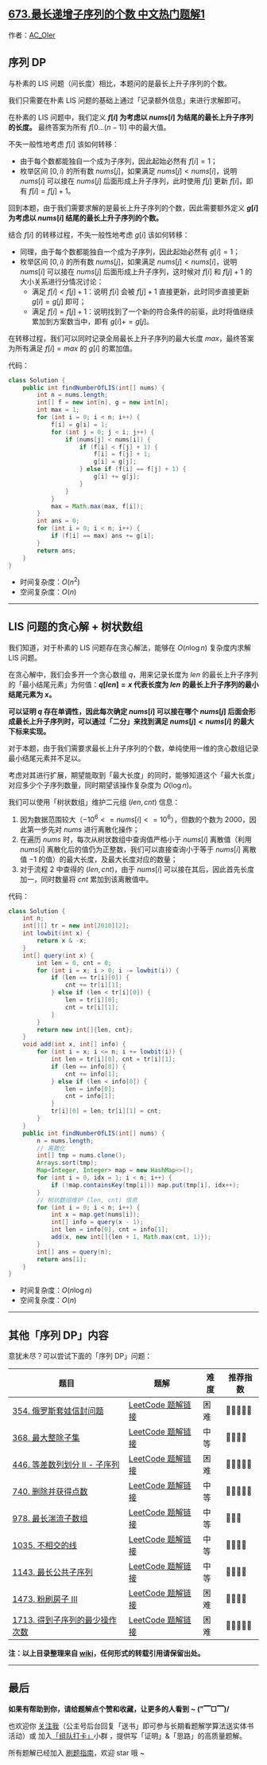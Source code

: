 ## [673.最长递增子序列的个数 中文热门题解1](https://leetcode.cn/problems/number-of-longest-increasing-subsequence/solutions/100000/gong-shui-san-xie-lis-de-fang-an-shu-wen-obuz)

作者：[AC_OIer](https://leetcode.cn/u/AC_OIer)

## 序列 DP

与朴素的 LIS 问题（问长度）相比，本题问的是最长上升子序列的个数。

我们只需要在朴素 LIS 问题的基础上通过「记录额外信息」来进行求解即可。

在朴素的 LIS 问题中，我们定义 **$f[i]$ 为考虑以 $nums[i]$ 为结尾的最长上升子序列的长度。** 最终答案为所有 $f[0...(n - 1)]$ 中的最大值。

不失一般性地考虑 $f[i]$ 该如何转移：

* 由于每个数都能独自一个成为子序列，因此起始必然有 $f[i] = 1$；
* 枚举区间 $[0, i)$ 的所有数 $nums[j]$，如果满足 $nums[j] < nums[i]$，说明 $nums[i]$ 可以接在 $nums[j]$ 后面形成上升子序列，此时使用 $f[j]$ 更新 $f[i]$，即有 $f[i] = f[j] + 1$。

回到本题，由于我们需要求解的是最长上升子序列的个数，因此需要额外定义 **$g[i]$ 为考虑以 $nums[i]$ 结尾的最长上升子序列的个数。**

结合 $f[i]$ 的转移过程，不失一般性地考虑 $g[i]$ 该如何转移：

* 同理，由于每个数都能独自一个成为子序列，因此起始必然有 $g[i] = 1$；
* 枚举区间 $[0, i)$ 的所有数 $nums[j]$，如果满足 $nums[j] < nums[i]$，说明 $nums[i]$ 可以接在 $nums[j]$ 后面形成上升子序列，这时候对 $f[i]$ 和 $f[j] + 1$ 的大小关系进行分情况讨论：
    * 满足 $f[i] < f[j] + 1$：说明 $f[i]$ 会被 $f[j] + 1$ 直接更新，此时同步直接更新 $g[i] = g[j]$ 即可；
    * 满足 $f[i] = f[j] + 1$：说明找到了一个新的符合条件的前驱，此时将值继续累加到方案数当中，即有 $g[i] += g[j]$。

在转移过程，我们可以同时记录全局最长上升子序列的最大长度 $max$，最终答案为所有满足 $f[i] = max$ 的 $g[i]$ 的累加值。

代码：
```Java []
class Solution {
    public int findNumberOfLIS(int[] nums) {
        int n = nums.length;
        int[] f = new int[n], g = new int[n];
        int max = 1;
        for (int i = 0; i < n; i++) {
            f[i] = g[i] = 1;
            for (int j = 0; j < i; j++) {
                if (nums[j] < nums[i]) {
                    if (f[i] < f[j] + 1) {
                        f[i] = f[j] + 1;
                        g[i] = g[j];
                    } else if (f[i] == f[j] + 1) {
                        g[i] += g[j];
                    }
                }
            }
            max = Math.max(max, f[i]);
        }
        int ans = 0;
        for (int i = 0; i < n; i++) {
            if (f[i] == max) ans += g[i];
        }
        return ans;
    }
}
```
* 时间复杂度：$O(n^2)$
* 空间复杂度：$O(n)$

---

## LIS 问题的贪心解 + 树状数组

我们知道，对于朴素的 LIS 问题存在贪心解法，能够在 $O(n\log{n})$ 复杂度内求解 LIS 问题。

在贪心解中，我们会多开一个贪心数组 $q$，用来记录长度为 $len$ 的最长上升子序列的「最小结尾元素」为何值：**$q[len] = x$ 代表长度为 $len$ 的最长上升子序列的最小结尾元素为 $x$。**

**可以证明 $q$ 存在单调性，因此每次确定 $nums[i]$ 可以接在哪个 $nums[j]$ 后面会形成最长上升子序列时，可以通过「二分」来找到满足 $nums[j] < nums[i]$ 的最大下标来实现。**

对于本题，由于我们需要求最长上升子序列的个数，单纯使用一维的贪心数组记录最小结尾元素并不足以。

考虑对其进行扩展，期望能取到「最大长度」的同时，能够知道这个「最大长度」对应多少个子序列数量，同时期望该操作复杂度为 $O(\log{n})$。

我们可以使用「树状数组」维护二元组 $(len, cnt)$ 信息：

1. 因为数据范围较大（$-10^6 <= nums[i] <= 10^6$），但数的个数为 $2000$，因此第一步先对 $nums$ 进行离散化操作；
2. 在遍历 $nums$ 时，每次从树状数组中查询值严格小于 $nums[i]$ 离散值（利用 $nums[i]$ 离散化后的值仍为正整数，我们可以直接查询小于等于 $nums[i]$ 离散值 $-1$ 的值）的最大长度，及最大长度对应的数量；
3. 对于流程 $2$ 中查得的 $(len, cnt)$，由于 $nums[i]$ 可以接在其后，因此首先长度加一，同时数量将 $cnt$ 累加到该离散值中。

代码：
```Java []
class Solution {
    int n;
    int[][] tr = new int[2010][2];
    int lowbit(int x) {
        return x & -x;
    }
    int[] query(int x) {
        int len = 0, cnt = 0;
        for (int i = x; i > 0; i -= lowbit(i)) {
            if (len == tr[i][0]) {
                cnt += tr[i][1];
            } else if (len < tr[i][0]) {
                len = tr[i][0];
                cnt = tr[i][1];
            }
        }
        return new int[]{len, cnt};
    }
    void add(int x, int[] info) {
        for (int i = x; i <= n; i += lowbit(i)) {
            int len = tr[i][0], cnt = tr[i][1];
            if (len == info[0]) {
                cnt += info[1];
            } else if (len < info[0]) {
                len = info[0];
                cnt = info[1];
            }
            tr[i][0] = len; tr[i][1] = cnt;
        }
    }
    public int findNumberOfLIS(int[] nums) {
        n = nums.length;
        // 离散化
        int[] tmp = nums.clone();
        Arrays.sort(tmp);
        Map<Integer, Integer> map = new HashMap<>();
        for (int i = 0, idx = 1; i < n; i++) {
            if (!map.containsKey(tmp[i])) map.put(tmp[i], idx++);
        }
        // 树状数组维护 (len, cnt) 信息
        for (int i = 0; i < n; i++) {
            int x = map.get(nums[i]);
            int[] info = query(x - 1);
            int len = info[0], cnt = info[1];            
            add(x, new int[]{len + 1, Math.max(cnt, 1)});
        }
        int[] ans = query(n);
        return ans[1];
    }
}
```
* 时间复杂度：$O(n\log{n})$
* 空间复杂度：$O(n)$

---

## 其他「序列 DP」内容

意犹未尽？可以尝试下面的「序列 DP」问题：

| 题目                                                         | 题解                                                         | 难度 | 推荐指数 |
| ------------------------------------------------------------ | ------------------------------------------------------------ | ---- | -------- |
| [354. 俄罗斯套娃信封问题](https://leetcode-cn.com/problems/russian-doll-envelopes/) | [LeetCode 题解链接](https://leetcode-cn.com/problems/russian-doll-envelopes/solution/zui-chang-shang-sheng-zi-xu-lie-bian-xin-6s8d/) | 困难 | 🤩🤩🤩🤩🤩    |
| [368. 最大整除子集](https://leetcode-cn.com/problems/largest-divisible-subset/) | [LeetCode 题解链接](https://leetcode-cn.com/problems/largest-divisible-subset/solution/gong-shui-san-xie-noxiang-xin-ke-xue-xi-0a3jc/) | 中等 | 🤩🤩🤩🤩     |
| [446. 等差数列划分 II - 子序列](https://leetcode-cn.com/problems/arithmetic-slices-ii-subsequence/) | [LeetCode 题解链接](https://leetcode-cn.com/problems/arithmetic-slices-ii-subsequence/solution/gong-shui-san-xie-xiang-jie-ru-he-fen-xi-ykvk/) | 困难 | 🤩🤩🤩🤩🤩    |
| [740. 删除并获得点数](https://leetcode-cn.com/problems/delete-and-earn/) | [LeetCode 题解链接](https://leetcode-cn.com/problems/delete-and-earn/solution/gong-shui-san-xie-zhuan-huan-wei-xu-lie-6c9t0/) | 中等 | 🤩🤩🤩🤩🤩    |
| [978. 最长湍流子数组](https://leetcode-cn.com/problems/longest-turbulent-subarray/) | [LeetCode 题解链接](https://leetcode-cn.com/problems/longest-turbulent-subarray/solution/xiang-jie-dong-tai-gui-hua-ru-he-cai-dp-3spgj/) | 中等 | 🤩🤩🤩      |
| [1035. 不相交的线](https://leetcode-cn.com/problems/uncrossed-lines/) | [LeetCode 题解链接](https://leetcode-cn.com/problems/uncrossed-lines/solution/gong-shui-san-xie-noxiang-xin-ke-xue-xi-bkaas/) | 中等 | 🤩🤩🤩🤩     |
| [1143. 最长公共子序列](https://leetcode-cn.com/problems/longest-common-subsequence/) | [LeetCode 题解链接](https://leetcode-cn.com/problems/longest-common-subsequence/solution/gong-shui-san-xie-zui-chang-gong-gong-zi-xq0h/) | 中等 | 🤩🤩🤩🤩     |
| [1473. 粉刷房子 III](https://leetcode-cn.com/problems/paint-house-iii/) | [LeetCode 题解链接](https://leetcode-cn.com/problems/paint-house-iii/solution/gong-shui-san-xie-san-wei-dong-tai-gui-h-ud7m/) | 困难 | 🤩🤩🤩🤩     |
| [1713. 得到子序列的最少操作次数](https://leetcode-cn.com/problems/minimum-operations-to-make-a-subsequence/) | [LeetCode 题解链接](https://leetcode-cn.com/problems/minimum-operations-to-make-a-subsequence/solution/gong-shui-san-xie-noxiang-xin-ke-xue-xi-oj7yu/) | 困难 | 🤩🤩🤩🤩🤩    |

**注：以上目录整理来自 [wiki](https://github.com/SharingSource/LogicStack-LeetCode/wiki/序列-DP)，任何形式的转载引用请保留出处。**


---

## 最后

**如果有帮助到你，请给题解点个赞和收藏，让更多的人看到 ~ ("▔□▔)/**

也欢迎你 [关注我](https://oscimg.oschina.net/oscnet/up-19688dc1af05cf8bdea43b2a863038ab9e5.png)（公主号后台回复「送书」即可参与长期看题解学算法送实体书活动）或 加入[「组队打卡」](https://leetcode-cn.com/u/ac_oier/)小群 ，提供写「证明」&「思路」的高质量题解。

所有题解已经加入 [刷题指南](https://github.com/SharingSource/LogicStack-LeetCode/wiki)，欢迎 star 哦 ~ 